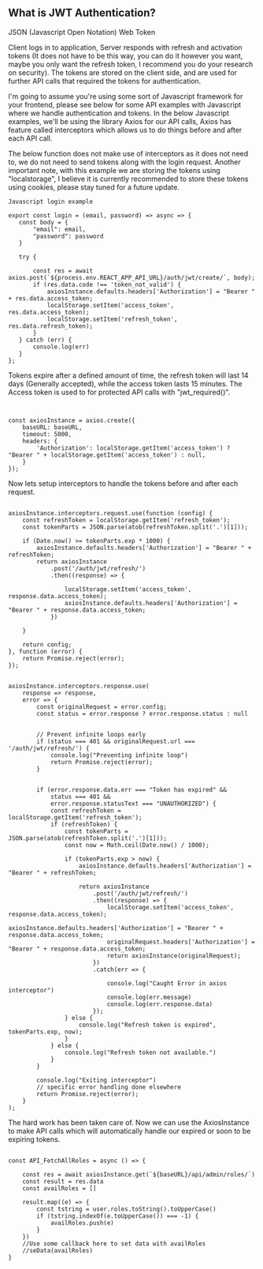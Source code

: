 
<h2>What is JWT Authentication?</h2>
<p>JSON (Javascript Open Notation) Web Token</p>
<p>Client logs in to application, Server responds with refresh and activation tokens (It does not have to be this way, you can do it however you want, maybe you only want the refresh token, I recommend you do your research on security). The tokens are stored on the client side, and are used for further API calls that required the tokens for authentication.</p> 

<p>I'm going to assume you're using some sort of Javascript framework for your frontend, please see below for some API examples with Javascript where we handle authentication and tokens. In the below Javascript examples, we'll be using the library Axios for our API calls, Axios has feature called interceptors which allows us to do things before and after each API call.</p>
<p>The below function does not make use of interceptors as it does not need to, we do not need to send tokens along with the login request. Another important note, with this example we are storing the tokens using "localstorage", I believe it is currently recommended to store these tokens using cookies, please stay tuned for a future update.</p>
  
 ```console_window
 Javascript login example
 
 export const login = (email, password) => async => {
    const body = {
        "email": email,
        "password": password
    }

    try {
        
        const res = await axios.post(`${process.env.REACT_APP_API_URL}/auth/jwt/create/`, body);
        if (res.data.code !== 'token_not_valid') {
            axiosInstance.defaults.headers['Authorization'] = "Bearer " + res.data.access_token;
            localStorage.setItem('access_token', res.data.access_token);
            localStorage.setItem('refresh_token', res.data.refresh_token);
        }
    } catch (err) {
        console.log(err)
    }
};
 ```
 
 <p>Tokens expire after a defined amount of time, the refresh token will last 14 days (Generally accepted), while the access token lasts 15 minutes. The Access token is used to for protected API calls with "jwt_required()". </p>


```console_window


const axiosInstance = axios.create({
    baseURL: baseURL,
    timeout: 5000,
    headers: {
        'Authorization': localStorage.getItem('access_token') ? "Bearer " + localStorage.getItem('access_token') : null,
    }
});
```

<p>Now lets setup interceptors to handle the tokens before and after each request.</p>

```console_window

axiosInstance.interceptors.request.use(function (config) {
    const refreshToken = localStorage.getItem('refresh_token');
    const tokenParts = JSON.parse(atob(refreshToken.split('.')[1]));

    if (Date.now() >= tokenParts.exp * 1000) {
        axiosInstance.defaults.headers['Authorization'] = "Bearer " + refreshToken;
        return axiosInstance
            .post('/auth/jwt/refresh/')
            .then((response) => {

                localStorage.setItem('access_token', response.data.access_token);
                axiosInstance.defaults.headers['Authorization'] = "Bearer " + response.data.access_token;
            })

    }

    return config;
}, function (error) {
    return Promise.reject(error);
});


axiosInstance.interceptors.response.use(
    response => response,
    error => {
        const originalRequest = error.config;
        const status = error.response ? error.response.status : null


        // Prevent infinite loops early
        if (status === 401 && originalRequest.url === '/auth/jwt/refresh/') {
            console.log("Preventing infinite loop")
            return Promise.reject(error);
        }


        if (error.response.data.err === "Token has expired" &&
            status === 401 &&
            error.response.statusText === "UNAUTHORIZED") {
            const refreshToken = localStorage.getItem('refresh_token');
            if (refreshToken) {
                const tokenParts = JSON.parse(atob(refreshToken.split('.')[1]));
                const now = Math.ceil(Date.now() / 1000);

                if (tokenParts.exp > now) {
                    axiosInstance.defaults.headers['Authorization'] = "Bearer " + refreshToken;

                    return axiosInstance
                        .post('/auth/jwt/refresh/')
                        .then((response) => {
                            localStorage.setItem('access_token', response.data.access_token);
                            axiosInstance.defaults.headers['Authorization'] = "Bearer " + response.data.access_token;
                            originalRequest.headers['Authorization'] = "Bearer " + response.data.access_token;
                            return axiosInstance(originalRequest);
                        })
                        .catch(err => {

                            console.log("Caught Error in axios interceptor")
                            console.log(err.message)
                            console.log(err.response.data)
                        });
                } else {
                    console.log("Refresh token is expired", tokenParts.exp, now);
                }
            } else {
                console.log("Refresh token not available.")
            }
        }

        console.log("Exiting interceptor")
        // specific error handling done elsewhere
        return Promise.reject(error);
    }
);
```

<p>The hard work has been taken care of. Now we can use the AxiosInstance to make API calls which will automatically handle our expired or soon to be expiring tokens.</p>

```console_window

const API_FetchAllRoles = async () => {

    const res = await axiosInstance.get(`${baseURL}/api/admin/roles/`)
    const result = res.data
    const availRoles = []

    result.map((e) => {
        const tstring = user.roles.toString().toUpperCase()
        if (tstring.indexOf(e.toUpperCase()) === -1) {
            availRoles.push(e)
        }
    })
    //Use some callback here to set data with availRoles
    //seData(availRoles)
}

```
